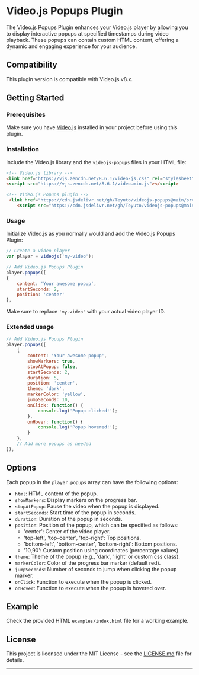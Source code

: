 # Video.js Popups Plugin

The Video.js Popups Plugin enhances your Video.js player by allowing you to display interactive popups at specified timestamps during video playback. These popups can contain custom HTML content, offering a dynamic and engaging experience for your audience.

## Compatibility

This plugin version is compatible with Video.js v8.x.

## Getting Started

### Prerequisites

Make sure you have [Video.js](https://videojs.com/) installed in your project before using this plugin.

### Installation

Include the Video.js library and the `videojs-popups` files in your HTML file:

```html
<!-- Video.js library -->
<link href="https://vjs.zencdn.net/8.6.1/video-js.css" rel="stylesheet"/>
<script src="https://vjs.zencdn.net/8.6.1/video.min.js"></script>

<!-- Video.js Popups plugin -->
 <link href="https://cdn.jsdelivr.net/gh/Teyuto/videojs-popups@main/src/videojs-popups.css" rel="stylesheet"/>
    <script src="https://cdn.jsdelivr.net/gh/Teyuto/videojs-popups@main/src/videojs-popups.js"></script>
```

### Usage

Initialize Video.js as you normally would and add the Video.js Popups Plugin:

```javascript
// Create a video player
var player = videojs('my-video');

// Add Video.js Popups Plugin
player.popups([
{
    content: 'Your awesome popup',
    startSeconds: 2,
    position: 'center'
},
```

Make sure to replace `'my-video'` with your actual video player ID.

### Extended usage
```javascript
// Add Video.js Popups Plugin
player.popups([
    {
        content: 'Your awesome popup',
        showMarkers: true,
        stopAtPopup: false,
        startSeconds: 2,
        duration: 5,
        position: 'center',
        theme: 'dark',
        markerColor: 'yellow',
        jumpSeconds: 10,
        onClick: function() {
            console.log('Popup clicked!');
        },
        onHover: function() {
            console.log('Popup hovered!');
        }
    },
    // Add more popups as needed
]);
```

## Options

Each popup in the `player.popups` array can have the following options:

- `html`: HTML content of the popup.
- `showMarkers`: Display markers on the progress bar.
- `stopAtPopup`: Pause the video when the popup is displayed.
- `startSeconds`: Start time of the popup in seconds.
- `duration`: Duration of the popup in seconds.
- `position`: Position of the popup, which can be specified as follows:
  - 'center': Center of the video player.
  - 'top-left', 'top-center', 'top-right': Top positions.
  - 'bottom-left', 'bottom-center', 'bottom-right': Bottom positions.
  - '10,90': Custom position using coordinates (percentage values).
- `theme`: Theme of the popup (e.g., 'dark', 'light' or custom css class).
- `markerColor`: Color of the progress bar marker (default red).
- `jumpSeconds`: Number of seconds to jump when clicking the popup marker.
- `onClick`: Function to execute when the popup is clicked.
- `onHover`: Function to execute when the popup is hovered over.

## Example
Check the provided HTML `examples/index.html` file for a working example.

## License

This project is licensed under the MIT License - see the [LICENSE.md](LICENSE.md) file for details.

---